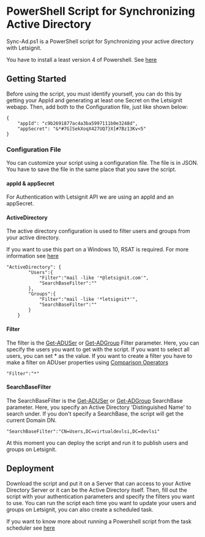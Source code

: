 # PowerShell Script for Synchronizing Active Directory

Sync-Ad.ps1 is a PowerShell script for Synchronizing your active directory with Letsignit.

You have to install a least version 4 of Powershell.
See [here](https://docs.microsoft.com/en-us/powershell/scripting/install/installing-windows-powershell?view=powershell-6)

## Getting Started

Before using the script, you must identify yourself, you can do this by getting your AppId and generating at least one Secret on the Letsignit webapp. Then, add both to the Configuration file, just like shown below: 

```
{
    "appId": "c9b2691877ac4a3ba5997111b0e3248d",
    "appSecret": "&*#7G]SekXoqX427UQ7}X[#7Bz13Kv<5"
}
```

### Configuration File

You can customize your script using a configuration file. The file is in JSON. You have to save the file in the same place that you save the script.

#### appId & appSecret
For Authentication with Letsignit API we are using an appId and an appSecret.

#### ActiveDirectory

The active directory configuration is used to filter users and groups from your active directory.

If you want to use this part on a Windows 10, RSAT is required. For more information see [here](https://docs.microsoft.com/en-us/windows-server/remote/remote-server-administration-tools)

```
"ActiveDirectory": {
        "Users":{
            "Filter":"mail -like '*@letsignit.com'",
            "SearchBaseFilter":""
        },
        "Groups":{
            "Filter":"mail -like '*letsignit*'",
            "SearchBaseFilter":""
        }
    }
```

#### Filter
The filter is the [Get-ADUSer](https://docs.microsoft.com/en-us/powershell/module/addsadministration/get-aduser) or [Get-ADGroup](https://docs.microsoft.com/en-us/powershell/module/addsadministration/get-adgroup) Filter parameter. Here, you can specify the users you want to get with the script.
If you want to select all users, you can set * as the value.
If you want to create a filter you have to make a filter on ADUser properties using [Comparison Operators](https://docs.microsoft.com/fr-FR/powershell/module/microsoft.powershell.core/about/about_comparison_operators?view=powershell-4.0)

```
"Filter":"*"
```

#### SearchBaseFilter
The SearchBaseFilter is the [Get-ADUSer](https://docs.microsoft.com/en-us/powershell/module/addsadministration/get-aduser) or [Get-ADGroup](https://docs.microsoft.com/en-us/powershell/module/addsadministration/get-adgroup) SearchBase parameter. Here, you specify an Active Directory 'Distinguished Name' to search under. If you don't specify a SearchBase, the script will get the current Domain DN.
```
"SearchBaseFilter":"CN=Users,DC=virtualdevlsi,DC=devlsi"
```

At this moment you can deploy the script and run it to publish users and groups on  Letsignit.

## Deployment
Download the script and put it on a Server that can access to your Active Directory Server or it can be the Active Directory itself. 
Then, fill out the script with your authentication parameters and specify the filters you want to use.
You can run the script each time you want to update your users and groups on Letsignit, you can also create a scheduled task.

If you want to know more about running a Powershell script from the task scheduler see [here](https://community.spiceworks.com/how_to/17736-run-powershell-scripts-from-task-scheduler)
